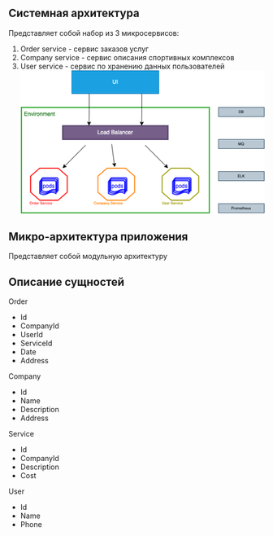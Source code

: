 ## Системная архитектура
Представляет собой набор из 3 микросервисов:
1. Order service - сервис заказов услуг
2. Company service - сервис описания спортивных комплексов
3. User service - сервис по хранению данных пользователей
   ![Оформление](./img/Architecture.png)

## Микро-архитектура приложения
Представляет собой модульную архитектуру

## Описание сущностей

Order
* Id
* CompanyId
* UserId
* ServiceId
* Date
* Address

Company
* Id
* Name
* Description
* Address

Service
* Id
* CompanyId
* Description
* Cost

User
* Id
* Name
* Phone